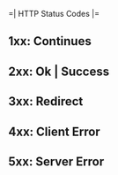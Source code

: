 =| HTTP Status Codes |=
## 1xx: Continues
## 2xx: Ok | Success
## 3xx: Redirect
## 4xx: Client Error
## 5xx: Server Error